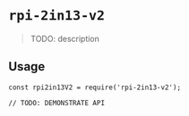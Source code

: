 # `rpi-2in13-v2`

> TODO: description

## Usage

```
const rpi2in13V2 = require('rpi-2in13-v2');

// TODO: DEMONSTRATE API
```
